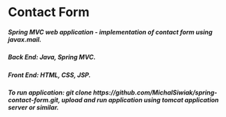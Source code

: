 # Contact Form
 <h5>Spring MVC web application - implementation of contact form using javax.mail.<br></h5>
                        <h5><b>Back End: </b>Java, Spring MVC.</h5>
                        <h5><b>Front End: </b>HTML, CSS, JSP.</h5>
                        <h5>To run application: git clone
                            https://github.com/MichalSiwiak/spring-contact-form.git,
                            upload and run application using tomcat application server or similar.</h5>
                        </h5>
